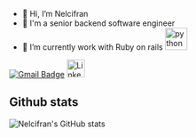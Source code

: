 - 👋 Hi, I’m Nelcifran
- 👀 I'm a senior backend software engineer
- 🌱 I’m currently work with Ruby on rails <a href="https://www.ruby-lang.org/en/" target="_blank"> <img src="https://avatars.githubusercontent.com/u/210414?s=48&v=4" alt="python" width="40" height="40"/> </a>
  
[![Gmail Badge](https://img.shields.io/badge/-nelcifran.pires@sof.to-c14438?style=flat-square&logo=Gmail&logoColor=white&link=mailto:nelcifran.pires@sof.to)](mailto:nelcifran.pires@sof.to)
<a href="https://www.linkedin.com/in/nelcifranpires/"><img width="32px" alt="LinkedIn" title="LinkedIn" src="https://i.imgur.com/yRpa1dQ.png"/></a>
  &#8287;&#8287;&#8287;&#8287;&#8287;

## Github stats


![Nelcifran's GitHub stats](https://github-readme-stats.vercel.app/api?username=NelcifranSofto&show_icons=true&theme=radical)

